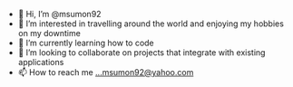 - 👋 Hi, I’m @msumon92
- 👀 I’m interested in travelling around the world and enjoying my hobbies on my downtime
- 🌱 I’m currently learning how to code
- 💞️ I’m looking to collaborate on projects that integrate with existing applications
- 📫 How to reach me ...msumon92@yahoo.com

<!---
msumon92/msumon92 is a ✨ special ✨ repository because its `README.md` (this file) appears on your GitHub profile.
You can click the Preview link to take a look at your changes.
--->
